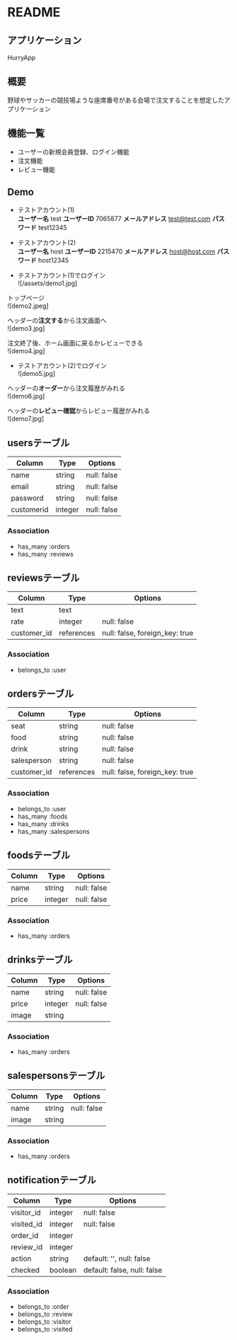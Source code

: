 # README

## アプリケーション
HurryApp

## 概要
野球やサッカーの競技場ような座席番号がある会場で注文することを想定したアプリケーション

## 機能一覧
* ユーザーの新規会員登録、ログイン機能
* 注文機能
* レビュー機能

## Demo
* テストアカウント(1)  
**ユーザー名**
test
**ユーザーID**
7065877
**メールアドレス**
test@test.com
**パスワード**
test12345

* テストアカウント(2)  
**ユーザー名**
host
**ユーザーID**
2215470
**メールアドレス**
host@host.com
**パスワード**
host12345


* テストアカウント(1)でログイン  
  ![/assets/demo1.jpg]
  

トップページ  
  ![demo2.jpeg]

ヘッダーの**注文する**から注文画面へ  
![demo3.jpg]

注文終了後、ホーム画面に戻るかレビューできる  
![demo4.jpg]

* テストアカウント(2)でログイン  
![demo5.jpg]

ヘッダーの**オーダー**から注文履歴がみれる  
![demo6.jpg]

ヘッダーの**レビュー確認**からレビュー履歴がみれる  
![demo7.jpg]




## usersテーブル
|Column|Type|Options|
|------|----|-------|
|name|string|null: false|
|email|string|null: false|
|password|string|null: false|
|customerid|integer|null: false|

### Association
- has_many  :orders
- has_many  :reviews


## reviewsテーブル
|Column|Type|Options|
|------|----|-------|
|text|text||
|rate|integer|null: false|
|customer_id|references|null: false, foreign_key: true|

### Association
- belongs_to  :user


## ordersテーブル
Column|Type|Options|
|------|----|-------|
|seat|string|null: false|
|food|string|null: false|
|drink|string|null: false|
|salesperson|string|null: false|
|customer_id|references|null: false, foreign_key: true|

### Association
- belongs_to :user
- has_many :foods
- has_many :drinks
- has_many :salespersons


## foodsテーブル
|Column|Type|Options|
|------|----|-------|
|name|string|null: false|
|price|integer|null: false|

### Association
- has_many :orders


## drinksテーブル
|Column|Type|Options|
|------|----|-------|
|name|string|null: false|
|price|integer|null: false|
|image|string|

### Association
- has_many :orders


## salespersonsテーブル
|Column|Type|Options|
|------|----|-------|
|name|string|null: false|
|image|string|

### Association
- has_many :orders


## notificationテーブル
Column|Type|Options|
|------|----|-------|
|visitor_id|integer|null: false|
|visited_id|integer|null: false|
|order_id|integer|
|review_id|integer|
|action|string|default: '', null: false|
|checked|boolean|default: false, null: false|

### Association
- belongs_to :order
- belongs_to :review
- belongs_to :visitor
- belongs_to :visited